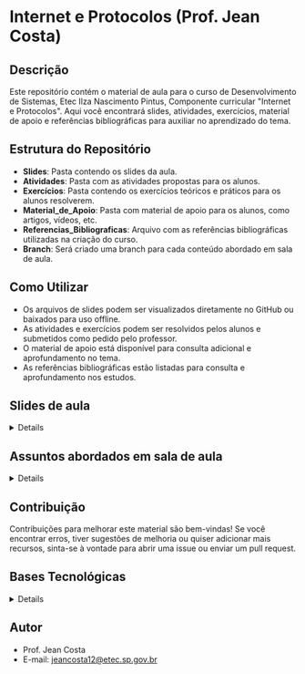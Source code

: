 # Internet e Protocolos (Prof. Jean Costa)

## Descrição
Este repositório contém o material de aula para o curso de Desenvolvimento de Sistemas, Etec Ilza Nascimento Pintus, Componente curricular "Internet e Protocolos". Aqui você encontrará slides, atividades, exercícios, material de apoio e referências bibliográficas para auxiliar no aprendizado do tema.

## Estrutura do Repositório

- **Slides**: Pasta contendo os slides da aula.
- **Atividades**: Pasta com as atividades propostas para os alunos.
- **Exercícios**: Pasta contendo os exercícios teóricos e práticos para os alunos resolverem.
- **Material_de_Apoio**: Pasta com material de apoio para os alunos, como artigos, vídeos, etc.
- **Referencias_Bibliograficas**: Arquivo com as referências bibliográficas utilizadas na criação do curso.
- **Branch**: Será criado uma branch para cada conteúdo abordado em sala de aula.

## Como Utilizar
- Os arquivos de slides podem ser visualizados diretamente no GitHub ou baixados para uso offline.
- As atividades e exercícios podem ser resolvidos pelos alunos e submetidos como pedido pelo professor.
- O material de apoio está disponível para consulta adicional e aprofundamento no tema.
- As referências bibliográficas estão listadas para consulta e aprofundamento nos estudos.

## Slides de aula
<details>

| Slides                   | Link                            |
|--------------------------|---------------------------------|
| Topologia de Redes e Modelo OSI               | [Introdução a Redes](internet-protocolos/InternetProcolos/Slides/introducao.pdf)   |
| Protocolo SSH                | [ssh](Assets/ssh.md)     |
| Protocolo FTP  | [FTP](Assets/ftp.md) |
| Firewall               | [Firewall](Assets/firewall.md)   |
| Proxy Reverso          | [ProxyReverso](Assets/proxyreverso.md) |
| Virtual Private Network           | [VPN](Assets/vpn.md) |


</details>

## Assuntos abordados em sala de aula
<details>

| Conteúdo abordado                   | Link                            |
|--------------------------|---------------------------------|
| Terminal Linux               | [Terminal-linux](Assets/terminal.md)   |
| Protocolo SSH                | [ssh](Assets/ssh.md)     |
| Protocolo FTP  | [FTP](Assets/ftp.md) |
| Firewall               | [Firewall](Assets/firewall.md)   |
| Proxy Reverso          | [ProxyReverso](Assets/proxyreverso.md) |
| Virtual Private Network           | [VPN](Assets/vpn.md) |


</details>


## Contribuição
Contribuições para melhorar este material são bem-vindas! Se você encontrar erros, tiver sugestões de melhoria ou quiser adicionar mais recursos, sinta-se à vontade para abrir uma issue ou enviar um pull request.

## Bases Tecnológicas
<details>

### Tópicos de redes de computadores
- Meios de transmissão, adaptadores e endereçamento físico;
- Modelo TCP/IP;
- Modelo cliente/servidor.
### Protocolos da Internet
- Internet Protocol (IP);
- Endereçamento lógico, roteamento e NAT;
- TCP/UDP, portas e sockets;
- Proxy e proxy reverso;
- Serviços de nomes (DNS);
- Transferência de arquivos (FTP) e terminal remoto (SSH).
### Laboratório de ferramentas para redes
- Hostname, nbtstat, ipconfig, getmac e ping;
- Net, netstat, netsh e arp;
- Tracert, route, pathping e nslookup;
- Wireshark.
### Aplicações na World Wide Web
- Clientes (user-agent) e servidores HTTP;
- Infraestrutura própria (on-premise) e em nuvem (cloud);
- Evolução do HTTP.
### Protocolo HTTP
- URI, fluxo HTTP, requisição e resposta;
- Métodos;
- Cabeçalho e corpo;
- Códigos de status;
- Stateless e sessões;
- Cookies;
- MIME types;
- Autenticação;
- HTTPS, SSL e TLS;
### Laboratório de HTTP
- Configuração básica de servidor HTTP;
- Ferramentas de navegador para desenvolvedores:
- rede, fontes, aplicação/armazenamento, segurança.
- Clientes HTTP especializados para APIs (Insomnia, Postman entre outros).
</details>

## Autor
- Prof. Jean Costa
- E-mail: jeancosta12@etec.sp.gov.br

